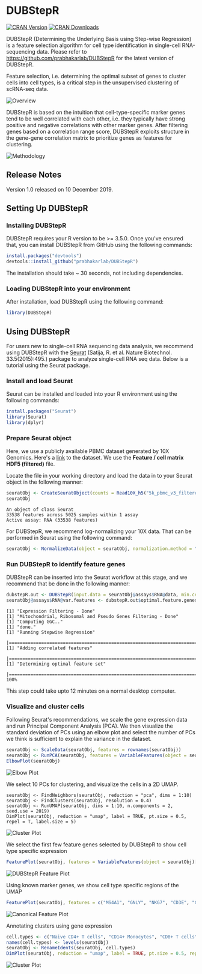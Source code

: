 # DUBStepR

[![CRAN Version](https://www.r-pkg.org/badges/version/DUBStepR)](https://cran.r-project.org/package=DUBStepR)
[![CRAN Downloads](https://cranlogs.r-pkg.org/badges/DUBStepR)](https://cran.r-project.org/package=DUBStepR)

DUBStepR (Determining the Underlying Basis using Step-wise Regression) is a feature selection algorithm for cell type identification in single-cell RNA-sequencing data.
Please refer to https://github.com/prabhakarlab/DUBStepR for the latest version of DUBStepR.

Feature selection, i.e. determining the optimal subset of genes to cluster cells into cell types, is a critical step in the unsupervised clustering of scRNA-seq data.

![](images/Overview_cartoon.png "Overview")

DUBStepR is based on the intuition that cell-type-specific marker genes tend to be well correlated with each other, i.e. they typically have strong positive and negative correlations with other marker genes. After filtering genes based on a correlation range score, DUBStepR exploits structure in the gene-gene correlation matrix to prioritize genes as features for clustering.

![](images/Methodology.png "Methodology")

## Release Notes
Version 1.0 released on 10 December 2019.

## Setting Up DUBStepR

### Installing DUBStepR

DUBStepR requires your R version to be >= 3.5.0. Once you've ensured that, you can install DUBStepR from GitHub using the following commands:

```R
install.packages("devtools")
devtools::install_github("prabhakarlab/DUBStepR")
```

The installation should take ~ 30 seconds, not including dependencies.

### Loading DUBStepR into your environment

After installation, load DUBStepR using the following command:

```R
library(DUBStepR)
```

## Using DUBStepR

For users new to single-cell RNA sequencing data analysis, we recommend using DUBStepR with the [Seurat](https://satijalab.org/seurat/) (Satija, R. et al. Nature Biotechnol. 33.5(2015):495.) package to analyze single-cell RNA seq data. Below is a tutorial using the Seurat package.

### Install and load Seurat

Seurat can be installed and loaded into your R environment using the following commands:

```R
install.packages("Seurat")
library(Seurat)
library(dplyr)
```

### Prepare Seurat object

Here, we use a publicly available PBMC dataset generated by 10X Genomics. Here's a [link](https://support.10xgenomics.com/single-cell-gene-expression/datasets/3.0.2/5k_pbmc_v3) to the dataset. We use the **Feature / cell matrix HDF5 (filtered)** file.

Locate the file in your working directory and load the data in to your Seurat object in the following manner:

```R
seuratObj <- CreateSeuratObject(counts = Read10X_h5("5k_pbmc_v3_filtered_feature_bc_matrix.h5"), assay = "RNA", project = "10k_PBMC")
seuratObj
```
```
An object of class Seurat 
33538 features across 5025 samples within 1 assay 
Active assay: RNA (33538 features)
```

For DUBStepR, we recommend log-normalizing your 10X data. That can be performed in Seurat using the following command:

```R
seuratObj <- NormalizeData(object = seuratObj, normalization.method = "LogNormalize")
```


### Run DUBStepR to identify feature genes

DUBStepR can be inserted into the Seurat workflow at this stage, and we recommend that be done in the following manner:

```R
dubstepR.out <- DUBStepR(input.data = seuratObj@assays$RNA@data, min.cells = 0.05*ncol(seuratObj), optimise.features = T, k = 10, num.pcs = 20, error = 0)
seuratObj@assays$RNA@var.features <- dubstepR.out$optimal.feature.genes
```
```
[1] "Expression Filtering - Done"
[1] "Mitochondrial, Ribosomal and Pseudo Genes Filtering - Done"
[1] "Computing GGC.."
[1] "done."
[1] "Running Stepwise Regression"
  |=======================================================================================================================================|100%
[1] "Adding correlated features"
  |=======================================================================================================================================|100%
[1] "Determining optimal feature set"
  |=============================================================================================================================| 100%
```

This step could take upto 12 minutes on a normal desktop computer.

### Visualize and cluster cells

Following Seurat's recommendations, we scale the gene expression data and run Principal Component Analysis (PCA). We then visualize the standard deviation of PCs using an elbow plot and select the number of PCs we think is sufficient to explain the variance in the dataset.

```R
seuratObj <- ScaleData(seuratObj, features = rownames(seuratObj))
seuratObj <- RunPCA(seuratObj, features = VariableFeatures(object = seuratObj))
ElbowPlot(seuratObj)
```
![](images/5k_Elbow_Plot.png "Elbow Plot")


We select 10 PCs for clustering, and visualize the cells in a 2D UMAP.

```
seuratObj <- FindNeighbors(seuratObj, reduction = "pca", dims = 1:10)
seuratObj <- FindClusters(seuratObj, resolution = 0.4)
seuratObj <- RunUMAP(seuratObj, dims = 1:10, n.components = 2, seed.use = 2019)
DimPlot(seuratObj, reduction = "umap", label = TRUE, pt.size = 0.5, repel = T, label.size = 5)
```

![](images/5k_0.4_Cluster_Plot.png "Cluster Plot")

We select the first few feature genes selected by DUBStepR to show cell type specific expression
```R
FeaturePlot(seuratObj, features = VariableFeatures(object = seuratObj)[1:16], cols = c("lightgrey", "magenta"))
```

![](images/5k_DUBStepR_Feature_Plot.png "DUBStepR Feature Plot")

Using known marker genes, we show cell type specific regions of the UMAP
```R
FeaturePlot(seuratObj, features = c("MS4A1", "GNLY", "NKG7", "CD3E", "CD14", "FCER1A", "CST3", "FCGR3A", "LYZ", "PPBP", "CD8A", "IL7R", "CCR7", "S100A4", "SERPINF1", "CD79A"))
```

![](images/5k_Canonical_Feature_Plot.png "Canonical Feature Plot")

Annotating clusters using gene expression

```R
cell.types <- c("Naive CD4+ T cells", "CD14+ Monocytes", "CD8+ T cells", "NK cells", "Memory CD4+ T cells", "Naive B cells", "Memory B cells", "FCGR3A+ Monocytes", "mDC", "Platelets", "pDC", "Unknown")
names(cell.types) <- levels(seuratObj)
seuratObj <- RenameIdents(seuratObj, cell.types)
DimPlot(seuratObj, reduction = "umap", label = TRUE, pt.size = 0.5, repel = T, label.size = 5) + NoLegend()
```

![](images/5k_0.4_Labelled_Cluster_Plot.png "Cluster Plot")

